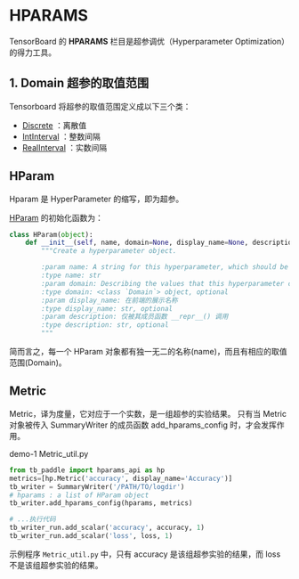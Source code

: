 # HPARAMS

TensorBoard 的 **HPARAMS** 栏目是超参调优（Hyperparameter Optimization）的得力工具。

## 1. Domain 超参的取值范围

Tensorboard 将超参的取值范围定义成以下三个类：

* [Discrete](./HPARAMS/Discrete.md)  ：离散值
* [IntInterval](./HPARAMS/IntInterval.md) ：整数间隔
* [RealInterval](./HPARAMS/RealInterval.md) ：实数间隔

## HParam

Hparam 是 HyperParameter 的缩写，即为超参。


[HParam](../tb_paddle/hparams_summary.py) 的初始化函数为：

```python
class HParam(object):
    def __init__(self, name, domain=None, display_name=None, description=None):
        """Create a hyperparameter object.

        :param name: A string for this hyperparameter, which should be unique within an experiment.
        :type name: str
        :param domain: Describing the values that this hyperparameter can take on.
        :type domain: <class `Domain`> object, optional
        :param display_name: 在前端的展示名称
        :type display_name: str, optional
        :param description: 仅被其成员函数 __repr__() 调用
        :type description: str, optional
        """
```

简而言之，每一个 HParam 对象都有独一无二的名称(name)，而且有相应的取值范围(Domain)。

## Metric

Metric，译为度量，它对应于一个实数，是一组超参的实验结果。
只有当 Metric 对象被传入 SummaryWriter 的成员函数 add_hparams_config 时，才会发挥作用。

demo-1 Metric_util.py

```python
from tb_paddle import hparams_api as hp
metrics=[hp.Metric('accuracy', display_name='Accuracy')]
tb_writer = SummaryWriter('/PATH/TO/logdir')
# hparams : a list of HParam object
tb_writer.add_hparams_config(hparams, metrics) 

# ...执行代码
tb_writer_run.add_scalar('accuracy', accuracy, 1)
tb_writer_run.add_scalar('loss', loss, 1)
```

示例程序 `Metric_util.py` 中，只有 accuracy 是该组超参实验的结果，而 loss 不是该组超参实验的结果。




